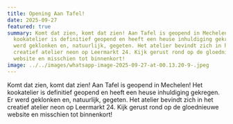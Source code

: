 ```yaml
---
title: Opening Aan Tafel!
date: 2025-09-27
featured: true
summary: Komt dat zien, komt dat zien! Aan Tafel is geopend in Mechelen! Het
  kookatelier is definitief geopend en heeft een heuse inhuldiging gekregen. Er
  werd geklonken en, natuurlijk, gegeten. Het atelier bevindt zich in het
  creatief atelier neon op Leermarkt 24. Kijk gerust rond op de gloednieuwe
  website en misschien tot binnenkort!   
image: ../../images/whatsapp-image-2025-09-27-at-00.13.20-9-.jpeg
---
```

Komt dat zien, komt dat zien! Aan Tafel is geopend in Mechelen! Het kookatelier is definitief geopend en heeft een heuse inhuldiging gekregen. Er werd geklonken en, natuurlijk, gegeten. Het atelier bevindt zich in het creatief atelier neon op Leermarkt 24. Kijk gerust rond op de gloednieuwe website en misschien tot binnenkort!
